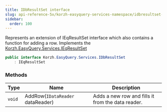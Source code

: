 ```yaml
---
title: IDbResultSet interface
slug: api-reference-5x/korzh-easyquery-services-namespace/idbresultset-interface
sidebar:
  order: 100
---
```


Represents an extension of IEqResultSet interface which also contains a function for adding a row.  Implements the [Korzh.EasyQuery.Services.IEqResultSet](///////////////easyquery/docs/api-reference-5x/korzh-easyquery-services-namespace/ieqresultset-interface)
```csharp
public interface Korzh.EasyQuery.Services.IDbResultSet
    : IEqResultSet

```

### Methods

| Type | Name | Description | 
| --- | --- | --- | 
| `void` | AddRow(`IDataReader` dataReader) | Adds a new row and fills it from the data reader. |
